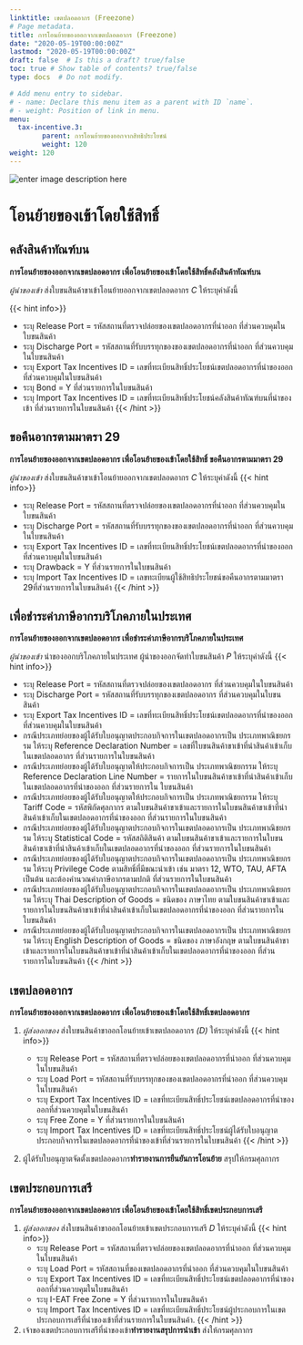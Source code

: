 ```yaml
---
linktitle: เขตปลอดอากร (Freezone)
# Page metadata.
title: การโอนย้ายของออกจากเขตปลอดอากร (Freezone)
date: "2020-05-19T00:00:00Z"
lastmod: "2020-05-19T00:00:00Z"
draft: false  # Is this a draft? true/false
toc: true # Show table of contents? true/false
type: docs  # Do not modify.

# Add menu entry to sidebar.
# - name: Declare this menu item as a parent with ID `name`.
# - weight: Position of link in menu.
menu:
  tax-incentive.3:
        parent: การโอนย้ายของออกจากสิทธิประโยชน์  
        weight: 120
weight: 120
---
```



![enter image description here](https://github.com/yosarawut/KnowledgeCenter/raw/master/img/e-tax-incentive/tranfer-freezone.jpg)

# โอนย้ายของเข้าโดยใช้สิทธิ์

## คลังสินค้าทัณฑ์บน

**การโอนย้ายของออกจากเขตปลอดอากร เพื่อโอนย้ายของเข้าโดยใช้สิทธิ์คลังสินค้าทัณฑ์บน**

*ผู้นำของเข้า* ส่งใบขนสินค้าขาเข้าโอนย้ายออกจากเขตปลอดอากร *C* ให้ระบุค่าดังนี้

{{< hint info>}}
- ระบุ Release Port = รหัสสถานที่ตรวจปล่อยของเขตปลอดอากรที่นำออก ที่ส่วนควบคุมใน ใบขนสินค้า
- ระบุ Discharge Port = รหัสสถานที่รับบรรทุกของของเขตปลอดอากรที่นำออก ที่ส่วนควบคุมในใบขนสินค้า
- ระบุ Export Tax Incentives ID = เลขที่ทะเบียนสิทธิ์ประโยชน์เขตปลอดอากรที่นำของออกที่ส่วนควบคุมในใบขนสินค้า
- ระบุ Bond = Y ที่ส่วนรายการในใบขนสินค้า
- ระบุ Import Tax Incentives ID = เลขที่ทะเบียนสิทธิ์ประโยชน์คลังสินค้าทัณฑ์บนที่นำของเข้า ที่ส่วนรายการในใบขนสินค้า
{{< /hint >}}

## ขอคืนอากรตามมาตรา 29

**การโอนย้ายของออกจากเขตปลอดอากร เพื่อโอนย้ายของเข้าโดยใช้สิทธิ์ ขอคืนอากรตามมาตรา 29**

*ผู้นำของเข้า* ส่งใบขนสินค้าขาเข้าโอนย้ายออกจากเขตปลอดอากร *C* ให้ระบุค่าดังนี้
{{< hint info>}}
- ระบุ Release Port = รหัสสถานที่ตรวจปล่อยของเขตปลอดอากรที่นำออก ที่ส่วนควบคุมใน ใบขนสินค้า
- ระบุ Discharge Port = รหัสสถานที่รับบรรทุกของของเขตปลอดอากรที่นำออก ที่ส่วนควบคุม ในใบขนสินค้า
- ระบุ Export Tax Incentives ID = เลขที่ทะเบียนสิทธิ์ประโยชน์เขตปลอดอากรที่นำของออกที่ส่วนควบคุมในใบขนสินค้า
- ระบุ Drawback = Y ที่ส่วนรายการในใบขนสินค้า
- ระบุ Import Tax Incentives ID = เลขทะเบียนผู้ใช้สิทธิประโยชน์ขอคืนอากรตามมาตรา 29ที่ส่วนรายการในใบขนสินค้า
{{< /hint >}}

## เพื่อชำระค่าภาษีอากรบริโภคภายในประเทศ

**การโอนย้ายของออกจากเขตปลอดอากร เพื่อชำระค่าภาษีอากรบริโภคภายในประเทศ**

*ผู้นำของเข้า* นำของออกบริโภคภายในประเทศ ผู้นำของออกจัดทำใบขนสินค้า *P* ให้ระบุค่าดังนี้
{{< hint info>}}
- ระบุ Release Port = รหัสสถานที่ตรวจปล่อยของเขตปลอดอากร ที่ส่วนควบคุมในใบขนสินค้า
- ระบุ Discharge Port = รหัสสถานที่รับบรรทุกของเขตปลอดอากร ที่ส่วนควบคุมในใบขนสินค้า
- ระบุ Export Tax Incentives ID = เลขที่ทะเบียนสิทธิ์ประโยชน์เขตปลอดอากรที่นำของออกที่ส่วนควบคุมในใบขนสินค้า
- กรณีประเภทย่อยของผู้ได้รับใบอนุญาตประกอบกิจการในเขตปลอดอากรเป็น ประเภทพาณิชยกรรม ให้ระบุ Reference Declaration Number = เลขที่ใบขนสินค้าขาเข้าที่นำสินค้าเข้าเก็บในเขตปลอดอากร ที่ส่วนรายการในใบขนสินค้า
- กรณีประเภทย่อยของผู้ได้รับใบอนุญาตให้ประกอบกิจการเป็น ประเภทพาณิชยกรรม ให้ระบุ Reference Declaration Line Number = รายการในใบขนสินค้าขาเข้าที่นำสินค้าเข้าเก็บในเขตปลอดอากรที่นำของออก ที่ส่วนรายการใน ใบขนสินค้า
- กรณีประเภทย่อยของผู้ได้รับใบอนุญาตให้ประกอบกิจการเป็น ประเภทพาณิชยกรรม ให้ระบุ Tariff Code = รหัสพิกัดศุลกากร ตามใบขนสินค้าขาเข้าและรายการในใบขนสินค้าขาเข้าที่นำสินค้าเข้าเก็บในเขตปลอดอากรที่นำของออก ที่ส่วนรายการในใบขนสินค้า
- กรณีประเภทย่อยของผู้ได้รับใบอนุญาตประกอบกิจการในเขตปลอดอากรเป็น ประเภทพาณิชยกรรม ให้ระบุ Statistical Code = รหัสสถิติสินค้า ตามใบขนสินค้าขาเข้าและรายการในใบขนสินค้าขาเข้าที่นำสินค้าเข้าเก็บในเขตปลอดอากรที่นำของออก ที่ส่วนรายการในใบขนสินค้า
- กรณีประเภทย่อยของผู้ได้รับใบอนุญาตประกอบกิจการในเขตปลอดอากรเป็น ประเภทพาณิชยกรรม ให้ระบุ Privilege Code ตามสิทธิ์ที่มีขณะนำเข้า เช่น มาตรา 12, WTO, TAU, AFTA เป็นต้น และต้องคำนวณค่าภาษีอากรตามปกติ ที่ส่วนรายการในใบขนสินค้า
- กรณีประเภทย่อยของผู้ได้รับใบอนุญาตประกอบกิจการในเขตปลอดอากรเป็น ประเภทพาณิชยกรรม ให้ระบุ Thai Description of Goods = ชนิดของ ภาษาไทย ตามใบขนสินค้าขาเข้าและรายการในใบขนสินค้าขาเข้าที่นำสินค้าเข้าเก็บในเขตปลอดอากรที่นำของออก ที่ส่วนรายการในใบขนสินค้า
- กรณีประเภทย่อยของผู้ได้รับใบอนุญาตประกอบกิจการในเขตปลอดอากรเป็น ประเภทพาณิชยกรรม ให้ระบุ English Description of Goods = ชนิดของ ภาษาอังกฤษ ตามใบขนสินค้าขาเข้าและรายการในใบขนสินค้าขาเข้าที่นำสินค้าเข้าเก็บในเขตปลอดอากรที่นำของออก ที่ส่วนรายการในใบขนสินค้า
{{< /hint >}}

## เขตปลอดอากร

**การโอนย้ายของออกจากเขตปลอดอากร เพื่อโอนย้ายของเข้าโดยใช้สิทธิ์เขตปลอดอากร**

1. *ผู้ส่งออกของ* ส่งใบขนสินค้าขาออกโอนย้ายเข้าเขตปลอดอากร *(D)* ให้ระบุค่าดังนี้
{{< hint info>}}  
   - ระบุ Release Port = รหัสสถานที่ตรวจปล่อยของเขตปลอดอากรที่นำออก ที่ส่วนควบคุมในใบขนสินค้า
   - ระบุ Load Port = รหัสสถานที่รับบรรทุกของของเขตปลอดอากรที่นำออก ที่ส่วนควบคุม ในใบขนสินค้า
   - ระบุ Export Tax Incentives ID = เลขที่ทะเบียนสิทธิ์ประโยชน์เขตปลอดอากรที่นำของออกที่ส่วนควบคุมในใบขนสินค้า
   - ระบุ Free Zone = Y ที่ส่วนรายการในใบขนสินค้า
   - ระบุ Import Tax Incentives ID = เลขที่ทะเบียนสิทธิ์ประโยชน์ผู้ได้รับใบอนุญาตประกอบกิจการในเขตปลอดอากรที่นำของเข้าที่ส่วนรายการในใบขนสินค้า
{{< /hint >}}

1. ผู้ได้รับใบอนุญาตจัดตั้งเขตปลอดอากร**ทำรายงานการยืนยันการโอนย้าย** สรุปให้กรมศุลกากร

## เขตประกอบการเสรี

**การโอนย้ายของออกจากเขตปลอดอากร เพื่อโอนย้ายของเข้าโดยใช้สิทธิ์เขตประกอบการเสรี** 

1. *ผู้ส่งออกของ* ส่งใบขนสินค้าขาออกโอนย้ายเข้าเขตประกอบการเสรี *D* ให้ระบุค่าดังนี้
 {{< hint info>}}    
   - ระบุ Release Port = รหัสสถานที่ตรวจปล่อยของเขตปลอดอากรที่นำออก ที่ส่วนควบคุมในใบขนสินค้า
   - ระบุ Load Port = รหัสสถานที่ของเขตปลอดอากรที่นำออก ที่ส่วนควบคุมในใบขนสินค้า
   - ระบุ Export Tax Incentives ID = เลขที่ทะเบียนสิทธิ์ประโยชน์เขตปลอดอากรที่นำของออกที่ส่วนควบคุมในใบขนสินค้า
   - ระบุ I-EAT Free Zone = Y ที่ส่วนรายการในใบขนสินค้า
   - ระบุ Import Tax Incentives ID = เลขที่ทะเบียนสิทธิ์ประโยชน์ผู้ประกอบการในเขตประกอบการเสรีที่นำของเข้าที่ส่วนรายการในใบขนสินค้า.
{{< /hint >}}	
2. เจ้าของเขตประกอบการเสรีที่นำของเข้า**ทำรายงานสรุปการนำเข้า** ส่งให้กรมศุลกากร
